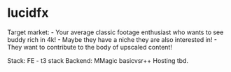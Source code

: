 # lucidfx

Target market:
    - Your average classic footage enthusiast who wants to see buddy rich in 4k!
    - Maybe they have a niche they are also interested in!
    - They want to contribute to the body of upscaled content! 



Stack: FE - t3 stack
Backend: MMagic basicvsr++
Hosting tbd.
